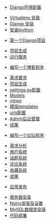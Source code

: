 * [Django环境配置](01.0.md)
 - [Virtualenv 安装](01.1.md)
 - [Django 安装](01.2.md)
 - [安装ipython](01.3.md)
* [第一个Django项目](02.0.md)
 - [项目生成](02.1.md)
 - [运行服务](02.2.md)
* [编写一个博客程序](03.0.md)
 - [需求要求](03.1.md)
 - [项目生成](03.2.md)
 - [settings.py配置](03.3.md)
 - [Models]()
 - [views]()
 - [模版templates]()
 - [urls配置]()
 - [Admin后台管理]()
 - [成果]()
* [编写一个论坛程序]()
 - [需求分析]()
 - [用户系统]()
 - [话题系统]()
 - [评论系统]()
 - [收藏系统]()
 - [成果]()
* [应用发布]()
 - [服务器安装]()
 - [Nginx安装及设置]()
 - [MySQL数据库安装]()
 - [代码部署]()
 
